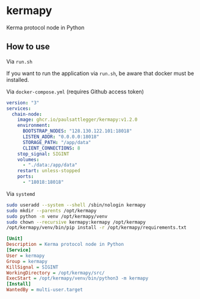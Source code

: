 # kermapy

Kerma protocol node in Python

## How to use

Via `run.sh`

If you want to run the application via `run.sh`, be aware that docker must be installed.

Via `docker-compose.yml` (requires Github access token)

```yaml
version: "3"
services:
  chain-node:
    image: ghcr.io/paulsattlegger/kermapy:v1.2.0
    environment:
      BOOTSTRAP_NODES: "128.130.122.101:18018"
      LISTEN_ADDR: "0.0.0.0:18018"
      STORAGE_PATH: "/app/data"
      CLIENT_CONNECTIONS: 8
    stop_signal: SIGINT
    volumes:
      - "./data:/app/data"
    restart: unless-stopped
    ports:
      - "18018:18018"
```

Via `systemd`

```bash
sudo useradd --system --shell /sbin/nologin kermapy
sudo mkdir --parents /opt/kermapy
sudo python -m venv /opt/kermapy/venv
sudo chown --recursive kermapy:kermapy /opt/kermapy
/opt/kermapy/venv/bin/pip install -r /opt/kermapy/requirements.txt
```

```ini
[Unit]
Description = Kerma protocol node in Python
[Service]
User = kermapy
Group = kermapy
KillSignal = SIGINT
WorkingDirectory = /opt/kermapy/src/
ExecStart = /opt/kermapy/venv/bin/python3 -m kermapy
[Install]
WantedBy = multi-user.target
```
